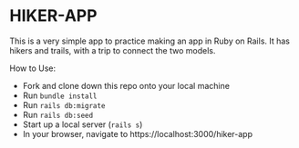 # HIKER-APP

This is a very simple app to practice making an app in Ruby on Rails. It has hikers and trails, with a trip to connect the two models.

How to Use:
* Fork and clone down this repo onto your local machine
* Run `bundle install`
* Run `rails db:migrate`
* Run `rails db:seed`
* Start up a local server (`rails s`)
* In your browser, navigate to https://localhost:3000/hiker-app
